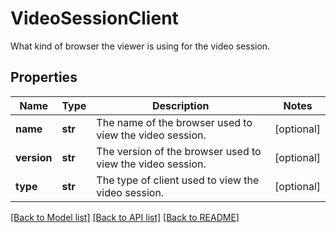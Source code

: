 # VideoSessionClient

What kind of browser the viewer is using for the video session.
## Properties
Name | Type | Description | Notes
------------ | ------------- | ------------- | -------------
**name** | **str** | The name of the browser used to view the video session. | [optional] 
**version** | **str** | The version of the browser used to view the video session. | [optional] 
**type** | **str** | The type of client used to view the video session. | [optional] 

[[Back to Model list]](../README.md#documentation-for-models) [[Back to API list]](../README.md#documentation-for-api-endpoints) [[Back to README]](../README.md)


